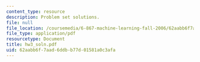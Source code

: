 ```yaml
---
content_type: resource
description: Problem set solutions.
file: null
file_location: /coursemedia/6-867-machine-learning-fall-2006/62aabb6f7aad6ddbb77d01581a0c3afa_hw3_soln.pdf
file_type: application/pdf
resourcetype: Document
title: hw3_soln.pdf
uid: 62aabb6f-7aad-6ddb-b77d-01581a0c3afa
---
```

